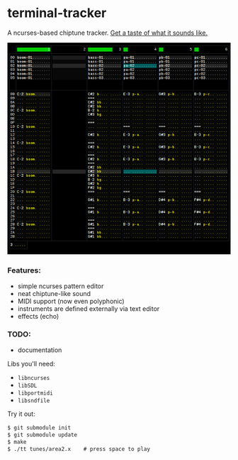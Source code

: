 terminal-tracker
================


A ncurses-based chiptune tracker.
[Get a taste of what it sounds like.](https://soundcloud.com/daniel-langner-150098802/r-type-leo-area-2)


![screenshot](media/screenshot.png)


### Features:
+ simple ncurses pattern editor
+ neat chiptune-like sound
+ MIDI support (now even polyphonic)
+ instruments are defined externally via text editor
+ effects (echo)


### TODO:
+ documentation


Libs you'll need:
- `libncurses`
- `libSDL`
- `libportmidi`
- `libsndfile`


Try it out:

	$ git submodule init
	$ git submodule update
	$ make
	$ ./tt tunes/area2.x	# press space to play
